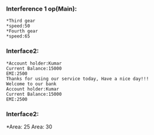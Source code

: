 ### Interference 1 op(Main):
    *Third gear
    *speed:50
    *Fourth gear
    *speed:65
### Interface2:
    *Account holder:Kumar
    Current Balance:15000
    EMI:2500
    Thanks for using our service today, Have a nice day!!!
    Welcome to our bank
    Account holder:Kumar
    Current Balance:15000
    EMI:2500
  
### Interface2:
   *Area: 25
    Area: 30
